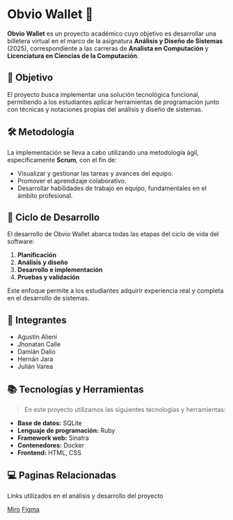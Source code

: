 # Obvio Wallet 💸

**Obvio Wallet** es un proyecto académico cuyo objetivo es desarrollar una billetera virtual en el marco de la asignatura **Análisis y Diseño de Sistemas** (2025), correspondiente a las carreras de **Analista en Computación** y **Licenciatura en Ciencias de la Computación**.

## 📌 Objetivo

El proyecto busca implementar una solución tecnológica funcional, permitiendo a los estudiantes aplicar herramientas de programación junto con técnicas y notaciones propias del análisis y diseño de sistemas.

## 🛠️ Metodología

La implementación se lleva a cabo utilizando una metodología ágil, específicamente **Scrum**, con el fin de:

- Visualizar y gestionar las tareas y avances del equipo.
- Promover el aprendizaje colaborativo.
- Desarrollar habilidades de trabajo en equipo, fundamentales en el ámbito profesional.

## 🔄 Ciclo de Desarrollo

El desarrollo de Obvio Wallet abarca todas las etapas del ciclo de vida del software:

1. **Planificación**
2. **Análisis y diseño**
3. **Desarrollo e implementación**
4. **Pruebas y validación**

Este enfoque permite a los estudiantes adquirir experiencia real y completa en el desarrollo de sistemas.

## 👥 Integrantes

- Agustín Alieni  
- Jhonatan Calle  
- Damián Dalio  
- Hernán Jara  
- Julián Varea  

## 📚 Tecnologías y Herramientas

> En este proyecto utilizamos las siguientes tecnologías y herramientas:

- **Base de datos:** SQLite
- **Lenguaje de programación:** Ruby
- **Framework web:** Sinatra
- **Contenedores:** Docker
- **Frontend:** HTML, CSS

## 💻 Paginas Relacionadas

Links utilizados en el análisis y desarrollo del proyecto

[Miro](https://miro.com/app/board/uXjVIJrIsZI=/)
[Figma](https://www.figma.com/design/R9SKk0O6SQDhrZx8vuOzT3/Obvio---Billetera-Virtual-Dise%C3%B1o?node-id=45-7&p=f&t=U81Fw5LVaP5IHIhB-0)
